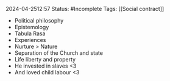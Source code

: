 2024-04-2512:57
Status: #Incomplete 
Tags: [[Social contract]]

- Political philosophy 
- Epistemology 
- Tabula Rasa 
- Experiences 
- Nurture > Nature
- Separation of the Church and state 
- Life liberty and property 
- He invested in slaves <3
- And loved child labour <3